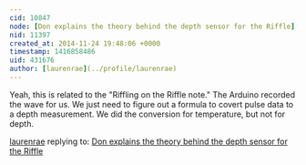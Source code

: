 ```yaml
---
cid: 10847
node: [Don explains the theory behind the depth sensor for the Riffle](../notes/laurenrae/11-24-2014/don-explains-the-theory-behind-the-depth-sensor-for-the-riffle)
nid: 11397
created_at: 2014-11-24 19:48:06 +0000
timestamp: 1416858486
uid: 431676
author: [laurenrae](../profile/laurenrae)
---
```


Yeah, this is related to the "Riffling on the Riffle note."  The Arduino recorded the wave for us.  We just need to figure out a formula to covert pulse data to a depth measurement.  We did the conversion for temperature, but not for depth. 

[laurenrae](../profile/laurenrae) replying to: [Don explains the theory behind the depth sensor for the Riffle](../notes/laurenrae/11-24-2014/don-explains-the-theory-behind-the-depth-sensor-for-the-riffle)

